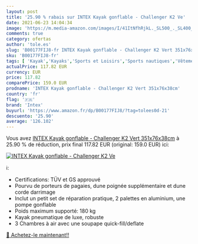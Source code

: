 ```yaml
---
layout: post
title: '25.90 % rabais sur INTEX Kayak gonflable - Challenger K2 Ve'
date: 2021-06-23 14:04:34
image: 'https://m.media-amazon.com/images/I/41ItNfhRjkL._SL500_._SL400_.jpg'
comments: true
category: ofertas
author: 'tole.es'
slug: 'B00177FIJ8-fr INTEX Kayak gonflable - Challenger K2 Vert 351x76x38cm'
sku: 'B00177FIJ8-fr'
tags: [ 'Kayak','Kayaks','Sports et Loisirs','Sports nautiques','Vêtements et équipement de sport','intex', ]
actualPrice: 117.82 EUR
currency: EUR
price: 117.82
comparePrice: 159.0 EUR
prodname: 'INTEX Kayak gonflable - Challenger K2 Vert 351x76x38cm'
country: 'fr'
flag: '🇫🇷'
brand: 'Intex'
buyurl: 'https://www.amazon.fr/dp/B00177FIJ8/?tag=tolees0d-21'
descuento: '25.90'
average: '126.102'
---
```


Vous avez [INTEX Kayak gonflable - Challenger K2 Vert 351x76x38cm](https://www.amazon.fr/dp/B00177FIJ8/?tag=tolees0d-21)  à  25.90 % de réduction, prix final  117.82 EUR (original: 159.0 EUR) ici:

[![INTEX Kayak gonflable - Challenger K2 Ve](https://m.media-amazon.com/images/I/41ItNfhRjkL._SL500_._SL400_.jpg)](https://www.amazon.fr/dp/B00177FIJ8/?tag=tolees0d-21)

ℹ️:

- Certifications: TÜV et GS approuvé
- Pourvu de porteurs de pagaies, dune poignée supplémentaire et dune corde darrimage
- Inclut un petit set de réparation pratique, 2 palettes en aluminium, une pompe gonflable
- Poids maximum supporté: 180 kg
- Kayak pneumatique de luxe, robuste
- 3 Chambres à air avec une soupape quick-fill/deflate

[🛒 Achetez-le maintenant!!](https://www.amazon.fr/dp/B00177FIJ8/?tag=tolees0d-21)

